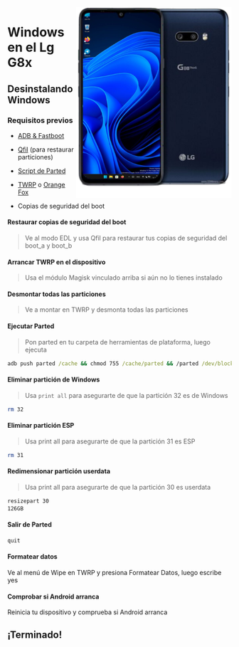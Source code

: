 <img align="right" src="https://github.com/Icesito68/Port-Windows-11-Lg-G8x/blob/Lg-G8x/mh2lm.png" width="350" alt="Windows en el Lg G8x">

# Windows en el Lg G8x

## Desinstalando Windows

### Requisitos previos
- [ADB & Fastboot](https://developer.android.com/studio/releases/platform-tools)

- [Qfil](https://github.com/Icesito68/Port-Windows-11-Lge-devices/releases/tag/Qfil) (para restaurar particiones)
  
- [Script de Parted](https://github.com/Icesito68/Port-Windows-11-Lge-devices/releases/download/Scripts/parted)
  
- [TWRP](https://drive.google.com/file/d/1xc9DhNX5bj8PZKOZc09N5QhtOGamKD9o/view?usp=share_link) o [Orange Fox](https://drive.google.com/file/d/1EGyZOBfdfZ_4nAqD7FURbJ-Bvq3E4ckO/view?usp=share_link)
  
- Copias de seguridad del boot

#### Restaurar copias de seguridad del boot
> Ve al modo EDL y usa Qfil para restaurar tus copias de seguridad del boot_a y boot_b

#### Arrancar TWRP en el dispositivo
> Usa el módulo Magisk vinculado arriba si aún no lo tienes instalado

#### Desmontar todas las particiones
> Ve a montar en TWRP y desmonta todas las particiones

#### Ejecutar Parted
> Pon parted en tu carpeta de herramientas de plataforma, luego ejecuta
```cmd
adb push parted /cache && chmod 755 /cache/parted && /parted /dev/block/sda
```

#### Eliminar partición de Windows
> Usa `print all` para asegurarte de que la partición 32 es de Windows
```sh
rm 32
```

#### Eliminar partición ESP
> Usa print all para asegurarte de que la partición 31 es ESP
```sh
rm 31
```

#### Redimensionar partición userdata
> Usa print all para asegurarte de que la partición 30 es userdata  
```sh
resizepart 30
126GB
```

#### Salir de Parted
```sh
quit
```

#### Formatear datos
Ve al menú de Wipe en TWRP y presiona Formatear Datos, luego escribe yes

#### Comprobar si Android arranca
Reinicia tu dispositivo y comprueba si Android arranca

## ¡Terminado!







